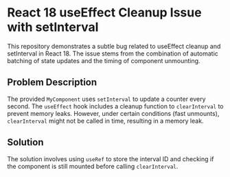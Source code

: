 # React 18 useEffect Cleanup Issue with setInterval

This repository demonstrates a subtle bug related to useEffect cleanup and setInterval in React 18.  The issue stems from the combination of automatic batching of state updates and the timing of component unmounting.

## Problem Description
The provided `MyComponent` uses `setInterval` to update a counter every second.  The `useEffect` hook includes a cleanup function to `clearInterval` to prevent memory leaks. However, under certain conditions (fast unmounts),  `clearInterval` might not be called in time, resulting in a memory leak.

## Solution
The solution involves using `useRef` to store the interval ID and checking if the component is still mounted before calling `clearInterval`.
